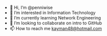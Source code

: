 - 👋 Hi, I’m @penniwise 
- 👀 I’m interested in Information Technology
- 🌱 I’m currently learning Network Engineering
- 💞️ I’m looking to collaborate on intro to GitHub
- 📫 How to reach me kayman48@hotmail.com

<!---
penniwise/penniwise is a ✨ special ✨ repository because its `README.md` (this file) appears on your GitHub profile.
You can click the Preview link to take a look at your changes.
--->
